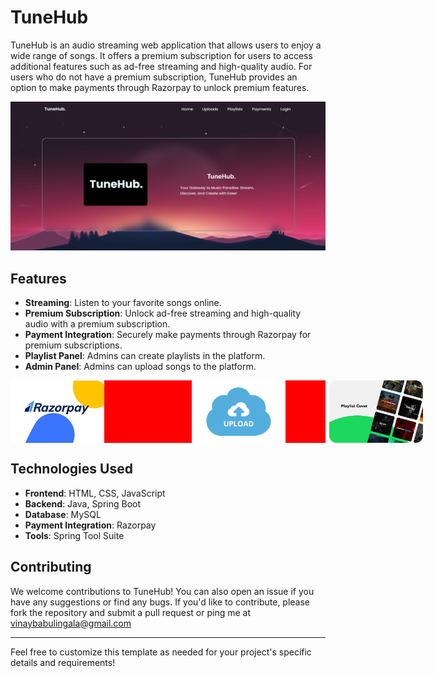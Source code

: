 
# TuneHub  

  TuneHub is an audio streaming web application that allows 
  users to enjoy a wide range of songs. It offers a premium 
  subscription for users to access additional features such 
  as ad-free streaming and high-quality audio. For users who 
  do not have a premium subscription, TuneHub provides an 
  option to make payments through Razorpay to unlock premium 
  features.

  <img src="Home.png">

## Features

- **Streaming**: Listen to your favorite songs online.
- **Premium Subscription**: Unlock ad-free streaming and high-quality audio with a premium subscription.
- **Payment Integration**: Securely make payments through Razorpay for premium subscriptions.
- **Playlist Panel**: Admins can create playlists in the platform.
- **Admin Panel**: Admins can upload songs to the platform.

<div style="display: flex; justify-content: space-between;background-color:red">
  <img src="Razor.png" alt="Tech Image" style="margin-right: 70px; width: 150px; height: 100px;">
  <img src="Upload.png" alt="Nature Image" style="margin-left: 70px; margin-right: 70px; width: 150px; height: 100px;">
  <img src="Playlist.png" alt="Architecture Image" style="margin-right: 70px; width: 150px; height: 100px;">
</div>

## Technologies Used

- **Frontend**: HTML, CSS, JavaScript
- **Backend**: Java, Spring Boot
- **Database**: MySQL
- **Payment Integration**: Razorpay
- **Tools**: Spring Tool Suite

## Contributing

We welcome contributions to TuneHub! You can also open an issue if you have any suggestions or find any bugs. If you'd like to contribute, please fork the repository and submit a pull request or ping me 
 at vinaybabulingala@gmail.com


---

Feel free to customize this template as needed for your project's specific details and requirements!

